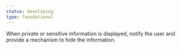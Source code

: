 ```yaml
---
status: developing
type: foundational
---
```


When private or sensitive information is displayed, notify the user and provide a mechanism to hide the information. 
